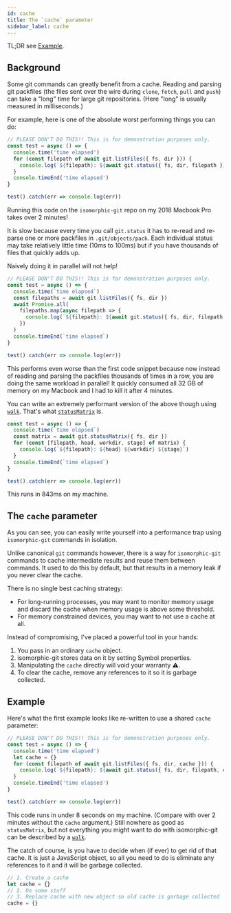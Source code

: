 ```yaml
---
id: cache
title: The `cache` parameter
sidebar_label: cache
---
```


TL;DR see [Example](#example).

## Background

Some git commands can greatly benefit from a cache.
Reading and parsing git packfiles (the files sent over the wire during `clone`, `fetch`, `pull` and `push`) can take a "long" time for large git repositories.
(Here "long" is usually measured in milliseconds.)

For example, here is one of the absolute worst performing things you can do:

```js
// PLEASE DON'T DO THIS!! This is for demonstration purposes only.
const test = async () => {
  console.time('time elapsed')
  for (const filepath of await git.listFiles({ fs, dir })) {
    console.log(`${filepath}: ${await git.status({ fs, dir, filepath })}`)
  }
  console.timeEnd('time elapsed')
}

test().catch(err => console.log(err))
```

Running this code on the `isomorphic-git` repo on my 2018 Macbook Pro takes over 2 minutes!

It is slow because every time you call `git.status` it has to re-read and re-parse one or more packfiles in `.git/objects/pack`.
Each individual status may take relatively little time (10ms to 100ms) but if you have thousands of files that quickly adds up.

Naively doing it in parallel will not help!

```js
// PLEASE DON'T DO THIS!! This is for demonstration purposes only.
const test = async () => {
  console.time(`time elapsed`)
  const filepaths = await git.listFiles({ fs, dir })
  await Promise.all(
    filepaths.map(async filepath => {
      console.log(`${filepath}: ${await git.status({ fs, dir, filepath })}`)
    })
  )
  console.timeEnd(`time elapsed`)
}

test().catch(err => console.log(err))
```

This performs even worse than the first code snippet because now instead of reading and parsing the packfiles thousands of times in a row, you are doing the same workload in parallel!
It quickly consumed all 32 GB of memory on my Macbook and I had to kill it after 4 minutes.

You can write an extremely performant version of the above though using [`walk`](./walk.html).
That's what [`statusMatrix`](./statusMatrix.html) is.

```js
const test = async () => {
  console.time(`time elapsed`)
  const matrix = await git.statusMatrix({ fs, dir })
  for (const [filepath, head, workdir, stage] of matrix) {
    console.log(`${filepath}: ${head} ${workdir} ${stage}`)
  }
  console.timeEnd(`time elapsed`)
}

test().catch(err => console.log(err))
```

This runs in 843ms on my machine.

## The `cache` parameter

As you can see, you can easily write yourself into a performance trap using `isomorphic-git` commands in isolation.

Unlike canonical `git` commands however, there is a way for `isomorphic-git` commands to cache intermediate results
and reuse them between commands.
It used to do this by default, but that results in a memory leak if you never clear the cache.

There is no single best caching strategy:
- For long-running processes, you may want to monitor memory usage and discard the cache when memory usage is above some threshold.
- For memory constrained devices, you may want to not use a cache at all.

Instead of compromising, I've placed a powerful tool in your hands:
1. You pass in an ordinary `cache` object.
2. isomorphic-git stores data on it by setting Symbol properties.
3. Manipulating the `cache` directly will void your warranty ⚠️.
4. To clear the cache, remove any references to it so it is garbage collected.

## Example

Here's what the first example looks like re-written to use a shared `cache` parameter:

```js
// PLEASE DON'T DO THIS!! This is for demonstration purposes only.
const test = async () => {
  console.time('time elapsed')
  let cache = {}
  for (const filepath of await git.listFiles({ fs, dir, cache })) {
    console.log(`${filepath}: ${await git.status({ fs, dir, filepath, cache })}`)
  }
  console.timeEnd('time elapsed')
}

test().catch(err => console.log(err))
```

This code runs in under 8 seconds on my machine.
(Compare with over 2 minutes without the `cache` argument.)
Still nowhere as good as `statusMatrix`, but not everything you might want to do with isomorphic-git can be described by a [`walk`](./walk.html).

The catch of course, is you have to decide when (if ever) to get rid of that cache.
It is just a JavaScript object, so all you need to do is eliminate any references to it and it will be garbage collected.

```js
// 1. Create a cache
let cache = {}
// 2. Do some stuff
// 3. Replace cache with new object so old cache is garbage collected
cache = {}
```
